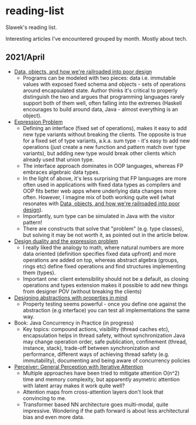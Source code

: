 # reading-list
Slawek's reading list. 

Interesting articles I've encountered grouped by month. Mostly about tech.


## 2021/April
- [Data, objects, and how we're railroaded into poor design](https://www.tedinski.com/2018/01/23/data-objects-and-being-railroaded-into-misdesign.html)
  - Programs can be modeled with two pieces: data i.e. immutable values with exposed fixed schema and objects - sets of operations around encapsulated state. Author thinks it's critical to properly distinguish the two and argues that programming languages rarely support both of them well, often falling into the extremes (Haskell encourages to build around data, Java - almost everything is an object).
- [Expression Problem](https://wiki.c2.com/?ExpressionProblem)
  - Defining an interface (fixed set of operations), makes it easy to add new type variants without breaking the clients. The opposite is true for a fixed set of type variants, a.k.a. sum type - it's easy to add new operations (just create a new function and pattern match over type variants), but adding new type would break other clients which already used that union type.
  - The interface approach dominates in OOP languages, whereas FP embraces algebraic data types.
  - In the light of above, it's less surprising that FP languages are more often used in applications with fixed data types as compilers and OOP fits better web apps where underlying data changes more often. However, I imagine mix of both working quite well (what resonates with [Data, objects, and how we're railroaded into poor design](https://www.tedinski.com/2018/01/23/data-objects-and-being-railroaded-into-misdesign.html)).
  - Importantly, sum type can be simulated in Java with the visitor pattern!
  - There are constructs that solve that "problem" (e.g. type classes), but solving it may be not worth it, as pointed out in the article below.
- [Design duality and the expression problem](https://www.tedinski.com/2018/02/27/the-expression-problem.html)
  - I really liked the analogy to math, where natural numbers are more data oriented (definition specifies fixed data upfront) and more operations are added on top, whereas abstract algebra (groups, rings etc) define fixed operations and find structures implementing them (types).
  - Important one: client extensibility should not be a default, as closing operations and types extension makes it possible to add new things from designer POV (without breaking the clients)
- [Designing abstractions with properties in mind](https://www.tedinski.com/2018/04/24/design-and-property-tests.html)
  - Property testing seems powerful - once you define one against the abstraction (e.g interface) you can test all implementations the same way.  
- Book: Java Concurrency in Practice (in progress)
  - Key topics: compound actions, visibility (thread caches etc), encapsulation helps in thread safety, without synchronization Java may change operation order, safe publication, confinement (thread, instance, stack), trade-off between synchronization and performance, different ways of achieving thread safety (e.g. immutability), documenting and being aware of concurrency policies
- [Perceiver: General Perception with Iterative Attention](https://arxiv.org/abs/2103.03206)
  - Multiple approaches have been tried to mitigate attention O(n^2) time and memory complexity, but apparently asymetric attention with latent array makes it work quite well? 
  - Attention maps from cross-attention layers don't look that convincing to me.
  - Transformer based NN architecture goes multi-modal, quite impressive. Wondering if the path forward is about less architectural bias and even more data.

